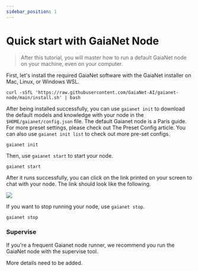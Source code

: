 ```yaml
---
sidebar_position: 1
---
```


# Quick start with GaiaNet Node


> After this tutorial, you will master how to run a default GaiaNet node on your machine, even on your computer.

First, let's install the required GaiaNet software with the GaiaNet installer on Mac, Linux, or Windows WSL.


```
curl -sSfL 'https://raw.githubusercontent.com/GaiaNet-AI/gaianet-node/main/install.sh' | bash
```

After being installed successfully, you can use `gaianet init` to download the default models and knowledge with your node in the `$HOME/gaianet/config.json` file. The default Gaianet node is a Paris guide. For more preset settings, please check out The Preset Config article. You can also use `gaianet init list` to check out more pre-set configs.
 
```
gaianet init
```

Then, use `gaianet start` to start your node.

```
gaianet start
```

After it runs successfully, you can click on the link printed on your screen to chat with your node. The link should look like the following.


![](https://github.com/GaiaNet-AI/docs/assets/45785633/f25cdfa7-5c95-46f9-b1de-a5d7145ae848)

If you want to stop running your node, use `gaianet stop`.

```
gaianet stop
```

### Supervise

If you're a frequent Gaianet node runner, we recommend you run the GaiaNet node with the supervise tool.

More details need to be added.


